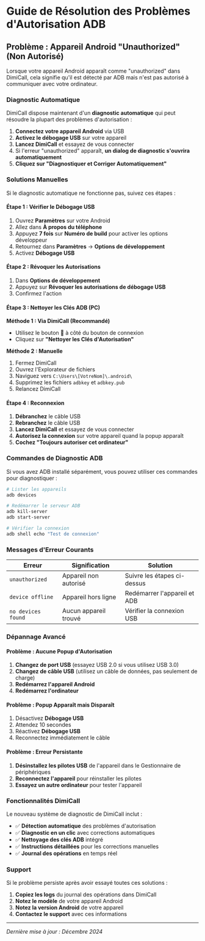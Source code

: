 # Guide de Résolution des Problèmes d'Autorisation ADB

## Problème : Appareil Android "Unauthorized" (Non Autorisé)

Lorsque votre appareil Android apparaît comme "unauthorized" dans DimiCall, cela signifie qu'il est détecté par ADB mais n'est pas autorisé à communiquer avec votre ordinateur.

### Diagnostic Automatique

DimiCall dispose maintenant d'un **diagnostic automatique** qui peut résoudre la plupart des problèmes d'autorisation :

1. **Connectez votre appareil Android** via USB
2. **Activez le débogage USB** sur votre appareil
3. **Lancez DimiCall** et essayez de vous connecter
4. Si l'erreur "unauthorized" apparaît, **un dialog de diagnostic s'ouvrira automatiquement**
5. **Cliquez sur "Diagnostiquer et Corriger Automatiquement"**

### Solutions Manuelles

Si le diagnostic automatique ne fonctionne pas, suivez ces étapes :

#### Étape 1 : Vérifier le Débogage USB
1. Ouvrez **Paramètres** sur votre Android
2. Allez dans **À propos du téléphone**
3. Appuyez **7 fois** sur **Numéro de build** pour activer les options développeur
4. Retournez dans **Paramètres** → **Options de développement**
5. Activez **Débogage USB**

#### Étape 2 : Révoquer les Autorisations
1. Dans **Options de développement**
2. Appuyez sur **Révoquer les autorisations de débogage USB**
3. Confirmez l'action

#### Étape 3 : Nettoyer les Clés ADB (PC)
**Méthode 1 : Via DimiCall (Recommandé)**
- Utilisez le bouton **🔧** à côté du bouton de connexion
- Cliquez sur **"Nettoyer les Clés d'Autorisation"**

**Méthode 2 : Manuelle**
1. Fermez DimiCall
2. Ouvrez l'Explorateur de fichiers
3. Naviguez vers `C:\Users\[VotreNom]\.android\`
4. Supprimez les fichiers `adbkey` et `adbkey.pub`
5. Relancez DimiCall

#### Étape 4 : Reconnexion
1. **Débranchez** le câble USB
2. **Rebranchez** le câble USB
3. **Lancez DimiCall** et essayez de vous connecter
4. **Autorisez la connexion** sur votre appareil quand la popup apparaît
5. **Cochez "Toujours autoriser cet ordinateur"**

### Commandes de Diagnostic ADB

Si vous avez ADB installé séparément, vous pouvez utiliser ces commandes pour diagnostiquer :

```bash
# Lister les appareils
adb devices

# Redémarrer le serveur ADB
adb kill-server
adb start-server

# Vérifier la connexion
adb shell echo "Test de connexion"
```

### Messages d'Erreur Courants

| Erreur | Signification | Solution |
|--------|---------------|----------|
| `unauthorized` | Appareil non autorisé | Suivre les étapes ci-dessus |
| `device offline` | Appareil hors ligne | Redémarrer l'appareil et ADB |
| `no devices found` | Aucun appareil trouvé | Vérifier la connexion USB |

### Dépannage Avancé

#### Problème : Aucune Popup d'Autorisation
1. **Changez de port USB** (essayez USB 2.0 si vous utilisez USB 3.0)
2. **Changez de câble USB** (utilisez un câble de données, pas seulement de charge)
3. **Redémarrez l'appareil Android**
4. **Redémarrez l'ordinateur**

#### Problème : Popup Apparaît mais Disparaît
1. Désactivez **Débogage USB**
2. Attendez 10 secondes
3. Réactivez **Débogage USB**
4. Reconnectez immédiatement le câble

#### Problème : Erreur Persistante
1. **Désinstallez les pilotes USB** de l'appareil dans le Gestionnaire de périphériques
2. **Reconnectez l'appareil** pour réinstaller les pilotes
3. **Essayez un autre ordinateur** pour tester l'appareil

### Fonctionnalités DimiCall

Le nouveau système de diagnostic de DimiCall inclut :

- ✅ **Détection automatique** des problèmes d'autorisation
- ✅ **Diagnostic en un clic** avec corrections automatiques
- ✅ **Nettoyage des clés ADB** intégré
- ✅ **Instructions détaillées** pour les corrections manuelles
- ✅ **Journal des opérations** en temps réel

### Support

Si le problème persiste après avoir essayé toutes ces solutions :

1. **Copiez les logs** du journal des opérations dans DimiCall
2. **Notez le modèle** de votre appareil Android
3. **Notez la version Android** de votre appareil
4. **Contactez le support** avec ces informations

---

*Dernière mise à jour : Décembre 2024* 